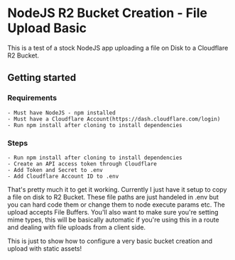 # NodeJS R2 Bucket Creation - File Upload Basic

This is a test of a stock NodeJS app uploading a file on Disk to a Cloudflare R2 Bucket. 

## Getting started

### Requirements
    - Must have NodeJS - npm installed  
    - Must have a Cloudflare Account(https://dash.cloudflare.com/login)
    - Run npm install after cloning to install dependencies
    
### Steps
    - Run npm install after cloning to install dependencies
    - Create an API access token through Cloudflare
    - Add Token and Secret to .env 
    - Add Cloudflare Account ID to .env

That's pretty much it to get it working. Currently I just have it setup to copy a file on disk to R2 Bucket. These file paths are just handeled in .env but you can hard code them or change them to node execute params etc. The upload accepts File Buffers. You'll also want to make sure you're setting mime types, this will be basically automatic if you're using this in a route and dealing with file uploads from a client side. 

This is just to show how to configure a very basic bucket creation and upload with static assets!